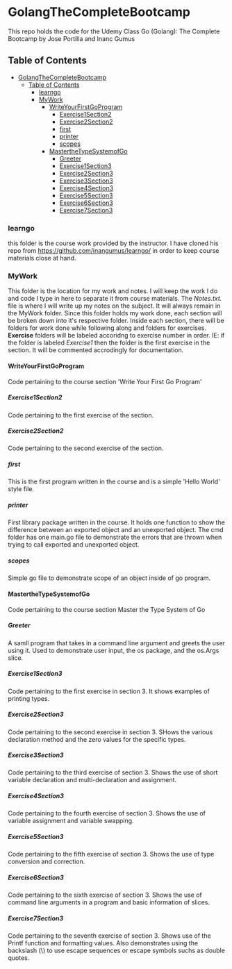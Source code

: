 # GolangTheCompleteBootcamp

This repo holds the code for the Udemy Class Go (Golang): The Complete Bootcamp by Jose Portilla and Inanc Gumus

## Table of Contents

- [GolangTheCompleteBootcamp](#golangthecompletebootcamp)
  - [Table of Contents](#table-of-contents)
    - [learngo](#learngo)
    - [MyWork](#mywork)
      - [WriteYourFirstGoProgram](#writeyourfirstgoprogram)
        - [Exercise1Section2](#exercise1section2)
        - [Exercise2Section2](#exercise2section2)
        - [first](#first)
        - [printer](#printer)
        - [scopes](#scopes)
      - [MastertheTypeSystemofGo](#masterthetypesystemofgo)
        - [Greeter](#greeter)
        - [Exercise1Section3](#exercise1section3)
        - [Exercise2Section3](#exercise2section3)
        - [Exercise3Section3](#exercise3section3)
        - [Exercise4Section3](#exercise4section3)
        - [Exercise5Section3](#exercise5section3)
        - [Exercise6Section3](#exercise6section3)
        - [Exercise7Section3](#exercise7section3)

### learngo

this folder is the course work provided by the instructor. I have cloned his repo from <https://github.com/inangumus/learngo/> in order to keep course materials close at hand.

### MyWork

This folder is the location for my work and notes. I will keep the work I do and code I type in here to separate it from course materials. The _Notes.txt._ file is where I will write up my notes on the subject. It will always remain in the MyWork folder. Since this folder holds my work done, each section will be broken down into it's respective folder. Inside each section, there will be folders for work done while following along and folders for exercises. __Exercise__ folders will be labeled accoridng to exercise number in order. IE: if the folder is labeled _Exercise1_ then the folder is the first exercise in the section. It will be commented accrodingly for documentation.

#### WriteYourFirstGoProgram

Code pertaining to the course section 'Write Your First Go Program'

##### Exercise1Section2

Code pertaining to the first exercise of the section.

##### Exercise2Section2

Code pertaining to the second exercise of the section.

##### first

This is the first program written in the course and is a simple 'Hello World' style file.

##### printer

First library package written in the course. It holds one function to show the difference between an exported object and an unexported object. The cmd folder has one main.go file to demonstrate the errors that are thrown when trying to call exported and unexported object.

##### scopes

Simple go file to demonstrate scope of an object inside of go program.

#### MastertheTypeSystemofGo

Code pertaining to the course section Master the Type System of Go

##### Greeter

A samll program that takes in a command line argument and greets the user using it. Used to demonstrate user input, the os package, and the os.Args slice.

##### Exercise1Section3

Code pertaining to the first exercise in section 3. It shows examples of printing types.

##### Exercise2Section3

Code pertaining to the second exercise in section 3. SHows the various declaration method and the zero values for the specific types.

##### Exercise3Section3

Code pertaining to the third exercise of section 3. Shows the use of short variable declaration and multi-declaration and assignment.

##### Exercise4Section3

Code pertaining to the fourth exercise of section 3. Shows the use of variable assignment and variable swapping.

##### Exercise5Section3

Code pertaining to the fifth exercise of section 3. Shows the use of type conversion and correction.

##### Exercise6Section3

Code pertaining to the sixth exercise of section 3. Shows the use of command line arguments in a program and basic information of slices.

##### Exercise7Section3

Code pertaining to the seventh exercise of section 3. Shows use of the Printf function and formatting values. Also demonstrates using the backslash (\\) to use escape sequences or escape symbols suchs as double quotes.
